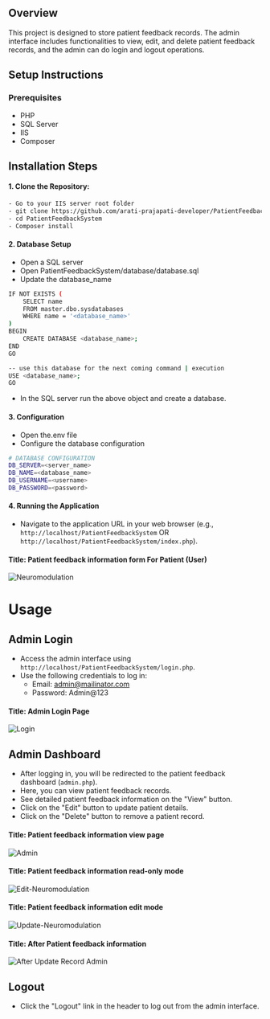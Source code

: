 ## Overview

This project is designed to store patient feedback records. The admin interface includes functionalities to view, edit, and delete patient feedback records, and the admin can do login and logout operations.

## Setup Instructions
### Prerequisites
- PHP 
- SQL Server
- IIS
- Composer

## Installation Steps
#### 1. Clone the Repository:
```bash
- Go to your IIS server root folder
- git clone https://github.com/arati-prajapati-developer/PatientFeedbackSystem.git
- cd PatientFeedbackSystem
- Composer install
```

#### 2. Database Setup
- Open a SQL server
- Open PatientFeedbackSystem/database/database.sql
- Update the database_name
```bash
IF NOT EXISTS (
    SELECT name 
    FROM master.dbo.sysdatabases 
    WHERE name = '<database_name>'
)
BEGIN
    CREATE DATABASE <database_name>;
END
GO

-- use this database for the next coming command | execution
USE <database_name>;
GO

```
- In the SQL server run the above object and create a database.

#### 3. Configuration
- Open the.env file
- Configure the database configuration

```bash
# DATABASE CONFIGURATION
DB_SERVER=<server_name>
DB_NAME=<database_name>
DB_USERNAME=<username>
DB_PASSWORD=<password>
```

#### 4. Running the Application
- Navigate to the application URL in your web browser (e.g., `http://localhost/PatientFeedbackSystem` OR `http://localhost/PatientFeedbackSystem/index.php`).
#### Title: Patient feedback information form For Patient (User)
![Neuromodulation](https://github.com/arati-prajapati-developer/PatientFeedbackSystem/assets/175064831/91976b5a-ce4e-44ca-ad38-af18181b594b)

# Usage
## Admin Login
- Access the admin interface using `http://localhost/PatientFeedbackSystem/login.php`.
- Use the following credentials to log in: 
  - Email: admin@mailinator.com
  - Password: Admin@123

#### Title: Admin Login Page
![Login](https://github.com/arati-prajapati-developer/PatientFeedbackSystem/assets/175064831/1fd54942-60d4-45d8-bc3d-625ad610c678)

## Admin Dashboard
- After logging in, you will be redirected to the patient feedback dashboard (`admin.php`).
- Here, you can view patient feedback records.
- See detailed patient feedback information on the "View" button.
- Click on the "Edit" button to update patient details.
- Click on the "Delete" button to remove a patient record.

#### Title: Patient feedback information view page
![Admin](https://github.com/arati-prajapati-developer/PatientFeedbackSystem/assets/175064831/81be6a37-dc09-4ffc-9f67-4887198d8065)

#### Title: Patient feedback information read-only mode
![Edit-Neuromodulation](https://github.com/arati-prajapati-developer/PatientFeedbackSystem/assets/175064831/a67a87ad-adaa-490b-8a19-06f06502abb2)

#### Title: Patient feedback information edit mode
![Update-Neuromodulation](https://github.com/arati-prajapati-developer/PatientFeedbackSystem/assets/175064831/bf8bafc2-add5-4ae8-ab2c-222f22d8298d)

#### Title: After Patient feedback information
![After Update Record Admin](https://github.com/arati-prajapati-developer/PatientFeedbackSystem/assets/175064831/7d0b7cee-cbf3-4beb-8c1d-842491631cad)


## Logout
- Click the "Logout" link in the header to log out from the admin interface.
